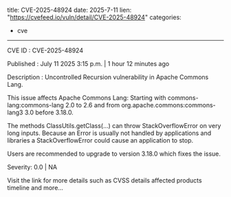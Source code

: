  
title: CVE-2025-48924
date: 2025-7-11
lien: "https://cvefeed.io/vuln/detail/CVE-2025-48924"
categories:
  - cve
---

CVE ID : CVE-2025-48924

Published :  July 11
2025
3:15 p.m. | 1 hour
12 minutes ago

Description : Uncontrolled Recursion vulnerability in Apache Commons Lang.

This issue affects Apache Commons Lang: Starting with commons-lang:commons-lang 2.0 to 2.6
and
from org.apache.commons:commons-lang3 3.0 before 3.18.0.

The methods ClassUtils.getClass(...) can throw StackOverflowError on very long inputs. Because an Error is usually not handled by applications and libraries
a 
StackOverflowError could cause an application to stop.

Users are recommended to upgrade to version 3.18.0
which fixes the issue.

Severity: 0.0 | NA

Visit the link for more details
such as CVSS details
affected products
timeline
and more...
